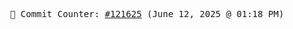 <p align="center">
    <samp>
        📮 Commit Counter: <a href="https://github.com/Javascript-void0/Javascript-void0/commits/main">#121625</a> (June 12, 2025 @ 01:18 PM)
    </samp>
</p>